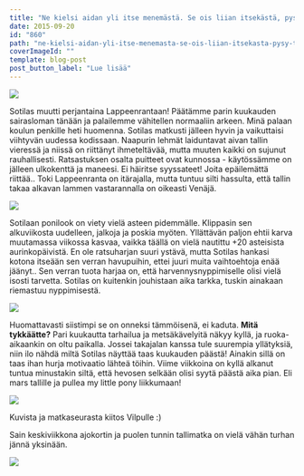 ```yaml
---
title: "Ne kielsi aidan yli itse menemästä. Se ois liian itsekästä, pysy tässä."
date: 2015-09-20
id: "860"
path: "ne-kielsi-aidan-yli-itse-menemasta-se-ois-liian-itsekasta-pysy-tassa"
coverImageId: ""
template: blog-post
post_button_label: "Lue lisää"
---
```


[![](/images/IMG_0008_.jpg)](http://3.bp.blogspot.com/-i87h5VG8Tcc/Vf5mTSlCPhI/AAAAAAAAKGg/T41IJKIwEns/s1600/IMG_0008_.jpg)

Sotilas muutti perjantaina Lappeenrantaan! Päätämme parin kuukauden sairasloman tänään ja palailemme vähitellen normaaliin arkeen. Minä palaan koulun penkille heti huomenna. Sotilas matkusti jälleen hyvin ja vaikuttaisi viihtyvän uudessa kodissaan. Naapurin lehmät laiduntavat aivan tallin vieressä ja niissä on riittänyt ihmeteltävää, mutta muuten kaikki on sujunut rauhallisesti. Ratsastuksen osalta puitteet ovat kunnossa - käytössämme on jälleen ulkokenttä ja maneesi. Ei häiritse syyssateet! Joita epäilemättä riittää.. Toki Lappeenranta on itärajalla, mutta tuntuu silti hassulta, että tallin takaa alkavan lammen vastarannalla on oikeasti Venäjä.

[![](/images/IMG_0031_.jpg)](http://4.bp.blogspot.com/-8HCIvB0Kz0E/Vf5mTstQuuI/AAAAAAAAKGo/2svuGZJ6Iig/s1600/IMG_0031_.jpg)

Sotilaan ponilook on viety vielä asteen pidemmälle. Klippasin sen alkuviikosta uudelleen, jalkoja ja poskia myöten. Yllättävän paljon ehtii karva muutamassa viikossa kasvaa, vaikka täällä on vielä nautittu +20 asteisista aurinkopäivistä. En ole ratsuharjan suuri ystävä, mutta Sotilas hankasi kotona itseään sen verran havupuihin, ettei juuri muita vaihtoehtoja enää jäänyt.. Sen verran tuota harjaa on, että harvennysnyppimiselle olisi vielä isosti tarvetta. Sotilas on kuitenkin jouhistaan aika tarkka, tuskin ainakaan riemastuu nyppimisestä.

[![](/images/IMG_0025_.jpg)](http://1.bp.blogspot.com/-6SlTgelAI_s/Vf5mThsTIKI/AAAAAAAAKGk/QjNF6ylZgDQ/s1600/IMG_0025_.jpg)

Huomattavasti siistimpi se on onneksi tämmöisenä, ei kaduta. **Mitä tykkäätte?** Pari kuukautta tarhailua ja metsäkävelyitä näkyy kyllä, ja ruoka-aikaankin on oltu paikalla. Jossei takajalan kanssa tule suurempia yllätyksiä, niin ilo nähdä miltä Sotilas näyttää taas kuukauden päästä! Ainakin sillä on taas ihan hurja motivaatio lähteä töihin. Viime viikkoina on kyllä alkanut tuntua minustakin siltä, että hevosen selkään olisi syytä päästä aika pian. Eli mars tallille ja pullea my little pony liikkumaan!

[![](/images/IMG_0045_.jpg)](http://1.bp.blogspot.com/-yVn_DljIw3M/Vf5mT5CflNI/AAAAAAAAKGs/7cSBjnAVjoE/s1600/IMG_0045_.jpg)

Kuvista ja matkaseurasta kiitos Vilpulle :)

Sain keskiviikkona ajokortin ja puolen tunnin tallimatka on vielä vähän turhan jännä yksinään.

[![](/images/IMG_0054_.jpg)](http://2.bp.blogspot.com/-pA0Fq69nmJQ/Vf5mUFmDiXI/AAAAAAAAKGw/8K6TI04roYM/s1600/IMG_0054_.jpg)
